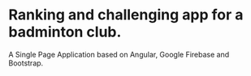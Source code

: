 # Ranking and challenging app for a badminton club.

A Single Page Application based on Angular, Google Firebase and Bootstrap.

